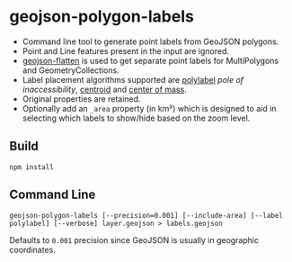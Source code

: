 # geojson-polygon-labels

* Command line tool to generate point labels from GeoJSON polygons.
* Point and Line features present in the input are ignored.
* [geojson-flatten](https://github.com/mapbox/geojson-flatten) is used to get separate point labels for MultiPolygons and GeometryCollections.
* Label placement algorithms supported are [polylabel](https://github.com/mapbox/polylabel) *pole of inaccessibility*, [centroid](http://turfjs.org/docs/#centroid) and [center of mass](http://turfjs.org/docs/#centerofmass).
* Original properties are retained.
* Optionally add an `_area` property (in km²) which is designed to aid in selecting which labels to show/hide based on the zoom level.

## Build

    npm install

## Command Line

    geojson-polygon-labels [--precision=0.001] [--include-area] [--label polylabel] [--verbose] layer.geojson > labels.geojson

Defaults to `0.001` precision since GeoJSON is usually in geographic coordinates.
